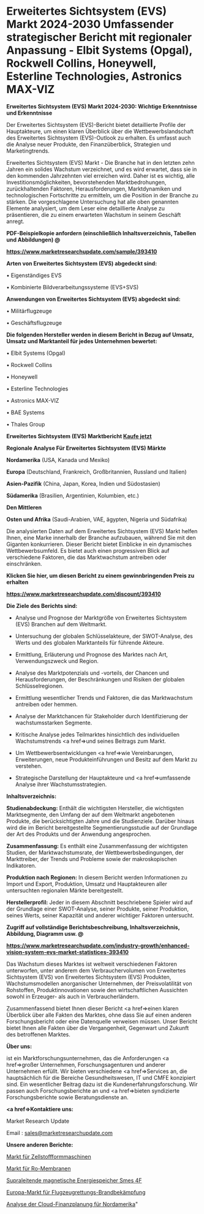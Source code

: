 # Erweitertes Sichtsystem (EVS) Markt 2024-2030 Umfassender strategischer Bericht mit regionaler Anpassung - Elbit Systems (Opgal), Rockwell Collins, Honeywell, Esterline Technologies, Astronics MAX-VIZ

<strong>Erweitertes Sichtsystem (EVS) Markt 2024-2030: Wichtige Erkenntnisse und Erkenntnisse</strong>

Der Erweitertes Sichtsystem (EVS)-Bericht bietet detaillierte Profile der Hauptakteure, um einen klaren Überblick über die Wettbewerbslandschaft des Erweitertes Sichtsystem (EVS)-Outlook zu erhalten. Es umfasst auch die Analyse neuer Produkte, den Finanzüberblick, Strategien und Marketingtrends.

Erweitertes Sichtsystem (EVS) Markt - Die Branche hat in den letzten zehn Jahren ein solides Wachstum verzeichnet, und es wird erwartet, dass sie in den kommenden Jahrzehnten viel erreichen wird. Daher ist es wichtig, alle Investitionsmöglichkeiten, bevorstehenden Marktbedrohungen, zurückhaltenden Faktoren, Herausforderungen, Marktdynamiken und technologischen Fortschritte zu ermitteln, um die Position in der Branche zu stärken. Die vorgeschlagene Untersuchung hat alle oben genannten Elemente analysiert, um dem Leser eine detaillierte Analyse zu präsentieren, die zu einem erwarteten Wachstum in seinem Geschäft anregt.



<strong><b>PDF-Beispielkopie anfordern (einschließlich Inhaltsverzeichnis, Tabellen und Abbildungen) @ </b></strong>

<strong><a href=https://www.marketresearchupdate.com/sample/393410>

<strong>https://www.marketresearchupdate.com/sample/393410</u></a></strong></strong>



<strong>Arten von Erweitertes Sichtsystem (EVS) abgedeckt sind:</strong>

• Eigenständiges EVS

• Kombinierte Bildverarbeitungssysteme (EVS+SVS)



<strong>Anwendungen von Erweitertes Sichtsystem (EVS) abgedeckt sind:</strong>

• Militärflugzeuge

• Geschäftsflugzeuge



<strong>Die folgenden Hersteller werden in diesem Bericht in Bezug auf Umsatz, Umsatz und Marktanteil für jedes Unternehmen bewertet:</strong>

• Elbit Systems (Opgal)

• Rockwell Collins

• Honeywell

• Esterline Technologies

• Astronics MAX-VIZ

• BAE Systems

• Thales Group



<strong>Erweitertes Sichtsystem (EVS) Marktbericht <a href=https://www.marketresearchupdate.com/buynow/393410>Kaufe jetzt</a></strong>



<strong>Regionale Analyse Für Erweitertes Sichtsystem (EVS) Märkte</strong>



<strong>Nordamerika</strong> (USA, Kanada und Mexiko)



<strong>Europa</strong> (Deutschland, Frankreich, Großbritannien, Russland und Italien)



<strong>Asien-Pazifik</strong> (China, Japan, Korea, Indien und Südostasien)



<strong>Südamerika</strong> (Brasilien, Argentinien, Kolumbien, etc.)



<strong>Den Mittleren</strong> 

<strong>Osten und Afrika</strong> (Saudi-Arabien, VAE, ägypten, Nigeria und Südafrika)

Die analysierten Daten auf dem Erweitertes Sichtsystem (EVS) Markt helfen Ihnen, eine Marke innerhalb der Branche aufzubauen, während Sie mit den Giganten konkurrieren. Dieser Bericht bietet Einblicke in ein dynamisches Wettbewerbsumfeld. Es bietet auch einen progressiven Blick auf verschiedene Faktoren, die das Marktwachstum antreiben oder einschränken.



<strong>Klicken Sie hier, um diesen Bericht zu einem gewinnbringenden Preis zu erhalten
</strong>

<strong><a href=https://www.marketresearchupdate.com/discount/393410>https://www.marketresearchupdate.com/discount/393410</b></u></strong></a>



<strong>Die Ziele des Berichts sind:</strong>

- Analyse und Prognose der Marktgröße von Erweitertes Sichtsystem (EVS) Branchen auf dem Weltmarkt.

- Untersuchung der globalen Schlüsselakteure, der SWOT-Analyse, des Werts und des globalen Marktanteils für führende Akteure.

- Ermittlung, Erläuterung und Prognose des Marktes nach Art, Verwendungszweck und Region.

- Analyse des Marktpotenzials und -vorteils, der Chancen und Herausforderungen, der Beschränkungen und Risiken der globalen Schlüsselregionen.

- Ermittlung wesentlicher Trends und Faktoren, die das Marktwachstum antreiben oder hemmen.

- Analyse der Marktchancen für Stakeholder durch Identifizierung der wachstumsstarken Segmente.

- Kritische Analyse jedes Teilmarktes hinsichtlich des individuellen Wachstumstrends <a href=>und</a> seines Beitrags zum Markt.

- Um Wettbewerbsentwicklungen <a href=>wie</a> Vereinbarungen, Erweiterungen, neue Produkteinführungen und Besitz auf dem Markt zu verstehen.

- Strategische Darstellung der Hauptakteure und <a href=>umfas</a>sende Analyse ihrer Wachstumsstrategien.



<strong>Inhaltsverzeichnis:</strong>



<strong>Studienabdeckung:</strong> Enthält die wichtigsten Hersteller, die wichtigsten Marktsegmente, den Umfang der auf dem Weltmarkt angebotenen Produkte, die berücksichtigten Jahre und die Studienziele. Darüber hinaus wird die im Bericht bereitgestellte Segmentierungsstudie auf der Grundlage der Art des Produkts und der Anwendung angesprochen.



<strong>Zusammenfassung:</strong> Es enthält eine Zusammenfassung der wichtigsten Studien, der Marktwachstumsrate, der Wettbewerbsbedingungen, der Markttreiber, der Trends und Probleme sowie der makroskopischen Indikatoren.



<strong>Produktion nach Regionen:</strong> In diesem Bericht werden Informationen zu Import und Export, Produktion, Umsatz und Hauptakteuren aller untersuchten regionalen Märkte bereitgestellt.



<strong>Herstellerprofil:</strong> Jeder in diesem Abschnitt beschriebene Spieler wird auf der Grundlage einer SWOT-Analyse, seiner Produkte, seiner Produktion, seines Werts, seiner Kapazität und anderer wichtiger Faktoren untersucht.



<strong><b>Zugriff auf vollständige Berichtsbeschreibung, Inhaltsverzeichnis, Abbildung, Diagramm usw. @ </b></strong>

<strong><a href=https://www.marketresearchupdate.com/industry-growth/enhanced-vision-system-evs-market-statistices-393410>https://www.marketresearchupdate.com/industry-growth/enhanced-vision-system-evs-market-statistices-393410</a></strong>

Das Wachstum dieses Marktes ist weltweit verschiedenen Faktoren unterworfen, unter anderem dem Verbrauchervolumen von Erweitertes Sichtsystem (EVS) von Erweitertes Sichtsystem (EVS) Produkten, Wachstumsmodellen anorganischer Unternehmen, der Preisvolatilität von Rohstoffen, Produktinnovationen sowie den wirtschaftlichen Aussichten sowohl in Erzeuger- als auch in Verbraucherländern.

Zusammenfassend bietet Ihnen dieser Bericht <a href=>einen</a> klaren Überblick über alle Fakten des Marktes, ohne dass Sie auf einen anderen Forschungsbericht oder eine Datenquelle verweisen müssen. Unser Bericht bietet Ihnen alle Fakten über die Vergangenheit, Gegenwart und Zukunft des betroffenen Marktes.



<strong>Über uns:</strong>

 ist ein Marktforschungsunternehmen, das die Anforderungen <a href=>großer</a> Unternehmen, Forschungsagenturen und anderer Unternehmen erfüllt. Wir bieten verschiedene <a href=>Services</a> an, die hauptsächlich für die Bereiche Gesundheitswesen, IT und CMFE konzipiert sind. Ein wesentlicher Beitrag dazu ist die Kundenerfahrungsforschung. Wir passen auch Forschungsberichte an und <a href=>bieten</a> syndizierte Forschungsberichte sowie Beratungsdienste an.



<strong><a href=>Kontaktiere uns:</a></strong>

Market Research Update

Email : sales@marketresearchupdate.com



<strong>Unsere anderen Berichte:</strong>

<a href=https://www.linkedin.com/pulse/pulp-moulding-machinery-market-size-region-outlook-statistic>Markt für Zellstoffformmaschinen</a>

<a href=https://www.linkedin.com/pulse/ro-membranes-market-outlooks-2023-size>Markt für Ro-Membranen</a>

<a href=https://www.linkedin.com/pulse/superconducting-magnetic-energy-storage-smes-4f>Supraleitende magnetische Energiespeicher Smes 4F</a>

<a href=https://www.linkedin.com/pulse/europe-aircraft-rescue-firefighting-market>Europa-Markt für Flugzeugrettungs-Brandbekämpfung</a>

<a href=https://www.linkedin.com/pulse/north-america-cloud-financial-planning-analysis>Analyse der Cloud-Finanzplanung für Nordamerika</a>"
